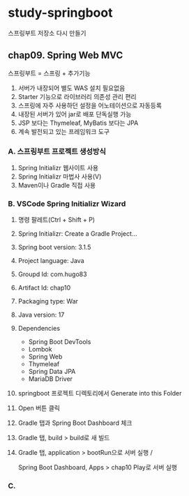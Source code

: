 # study-springboot
스프링부트 저장소 다시 만들기

## chap09. Spring Web MVC
스프링부트 = 스프링 + 추가기능

1. 서버가 내장되어 별도 WAS 설치 필요없음
2. Starter 기능으로 라이브러리 의존성 관리 편리
3. 스프링에 자주 사용하던 설정을 어노테이션으로 자동등록
4. 내장된 서버가 있어 jar로 배포 단독실행 가능
5. JSP 보다는 Thymeleaf, MyBatis 보다는 JPA
6. 계속 발전되고 있는 프레임워크 도구

### A. 스프링부트 프로젝트 생성방식
1. Spring Initializr 웹사이트 사용
2. Spring Initializr 마법사 사용(V)
3. Maven이나 Gradle 직접 사용

### B. VSCode Spring Initializr Wizard
1. 명령 팔레트(Ctrl + Shift + P)
2. Spring Initializr: Create a Gradle Project...
3. Spring boot version: 3.1.5
4. Project language: Java
5. Groupd Id: com.hugo83
6. Artifact Id: chap10
7. Packaging type: War
8. Java version: 17
9. Dependencies
	- Spring Boot DevTools
	- Lombok
	- Spring Web
	- Thymeleaf
	- Spring Data JPA
	- MariaDB Driver
10. springboot 프로젝트 디렉토리에서 Generate into this Folder
11. Open 버튼 클릭

12. Gradle 탭과 Spring Boot Dashboard 체크
13. Gradle 탭, build > build로 새 빌드
14. Gradle 탭, application > bootRun으로 서버 실행 / 

	Spring Boot Dashboard, Apps > chap10 Play로 서버 실행

### C. 

